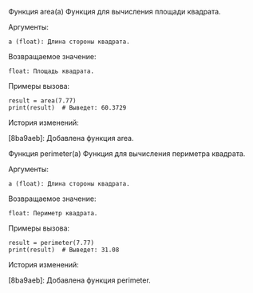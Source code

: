 Функция area(a)
Функция для вычисления площади квадрата.

Аргументы:

    a (float): Длина стороны квадрата.

Возвращаемое значение:

    float: Площадь квадрата.

Примеры вызова:

    result = area(7.77)
    print(result)  # Выведет: 60.3729

История изменений:

[8ba9aeb]: Добавлена функция area.


Функция perimeter(a)
Функция для вычисления периметра квадрата.

Аргументы:

    a (float): Длина стороны квадрата.

Возвращаемое значение:

    float: Периметр квадрата.

Примеры вызова:

    result = perimeter(7.77)
    print(result)  # Выведет: 31.08

История изменений:

[8ba9aeb]: Добавлена функция perimeter.